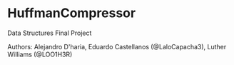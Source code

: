 # HuffmanCompressor
Data Structures Final Project

Authors: Alejandro D'haria, Eduardo Castellanos (@LaloCapacha3), Luther Williams (@LOO1H3R)

